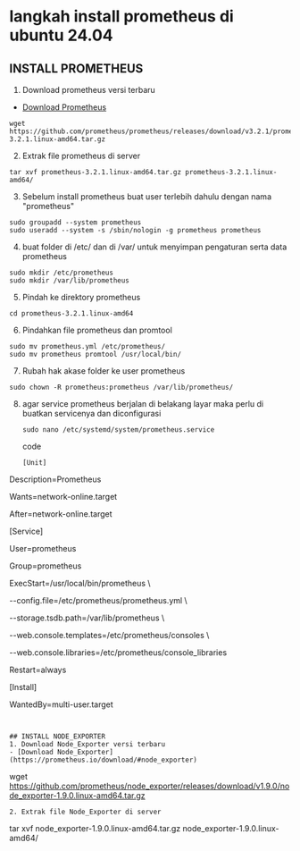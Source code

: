 # langkah install prometheus di ubuntu 24.04
## INSTALL PROMETHEUS
1. Download prometheus versi terbaru
- [Download Prometheus](https://prometheus.io/download/)
```
wget https://github.com/prometheus/prometheus/releases/download/v3.2.1/prometheus-3.2.1.linux-amd64.tar.gz
```
2. Extrak file prometheus di server
```
tar xvf prometheus-3.2.1.linux-amd64.tar.gz prometheus-3.2.1.linux-amd64/
```
3. Sebelum install prometheus buat user terlebih dahulu dengan nama "prometheus"
```
sudo groupadd --system prometheus
sudo useradd --system -s /sbin/nologin -g prometheus prometheus
```
4.  buat folder di /etc/ dan di /var/ untuk menyimpan pengaturan serta data prometheus
```
sudo mkdir /etc/prometheus
sudo mkdir /var/lib/prometheus
```
5. Pindah ke direktory prometheus
```
cd prometheus-3.2.1.linux-amd64
```
6. Pindahkan file prometheus dan promtool
```
sudo mv prometheus.yml /etc/prometheus/
sudo mv prometheus promtool /usr/local/bin/
```
7. Rubah hak akase folder ke user prometheus
  ```
sudo chown -R prometheus:prometheus /var/lib/prometheus/
```
8. agar service prometheus berjalan di belakang layar maka perlu di buatkan servicenya dan diconfigurasi
   ```
   sudo nano /etc/systemd/system/prometheus.service
   ```
   code
   ```
   [Unit]

Description=Prometheus

Wants=network-online.target

After=network-online.target



[Service]

User=prometheus

Group=prometheus

ExecStart=/usr/local/bin/prometheus \

--config.file=/etc/prometheus/prometheus.yml \

--storage.tsdb.path=/var/lib/prometheus \

--web.console.templates=/etc/prometheus/consoles \

--web.console.libraries=/etc/prometheus/console_libraries

Restart=always



[Install]

WantedBy=multi-user.target

```


## INSTALL NODE_EXPORTER
1. Download Node_Exporter versi terbaru
- [Download Node_Exporter](https://prometheus.io/download/#node_exporter)
```
wget https://github.com/prometheus/node_exporter/releases/download/v1.9.0/node_exporter-1.9.0.linux-amd64.tar.gz
```
2. Extrak file Node_Exporter di server
```
tar xvf node_exporter-1.9.0.linux-amd64.tar.gz node_exporter-1.9.0.linux-amd64/
```
